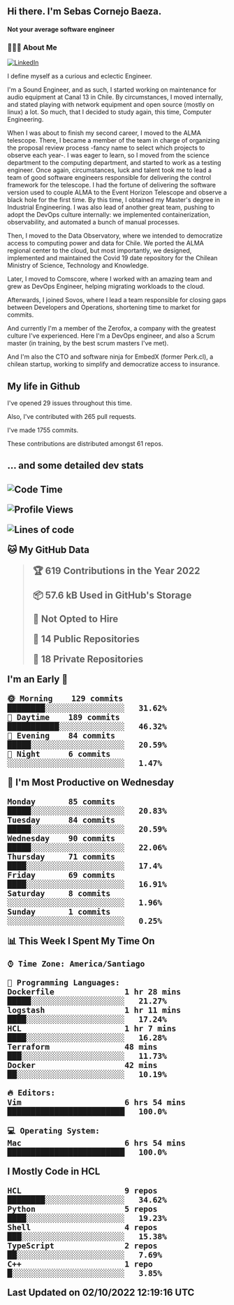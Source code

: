 <h2> Hi there.  I'm Sebas Cornejo Baeza.</h2>
<h4> Not your average software engineer</h4>
<h3> 👨🏻‍💻 About Me </h3>
<a href="http://linkedin.com/in/sebastian-cornejo-baeza/"><img alt="LinkedIn" src="https://img.shields.io/badge/Sebas%20Cornejo%20-informational?style=appveyor&logo=linkedin"></a>


I define myself as a curious and eclectic Engineer.

I'm a Sound Engineer, and as such, I started working on maintenance for audio equipment at Canal 13 in Chile.
By circumstances, I moved internally, and stated playing with network equipment and open source (mostly on linux) 
a lot. So much, that I decided to study again, this time, Computer Engineering.

When I was about to finish my second career, I moved to the ALMA telescope. There, I became a member of the team
in charge of organizing the proposal review process -fancy name to select which projects to observe each year-. 
I was eager to learn, so I moved from the science department to the computing department, and started to work as 
a testing engineer. Once again, circumstances, luck and talent took me to lead a team of good software engineers 
responsible for delivering the control framework for the telescope. I had the fortune of delivering the software
version used to couple ALMA to the Event Horizon Telescope and observe a black hole for the first time.
By this time, I obtained my Master's degree in Industrial Engineering.
I was also lead of another great team, pushing to adopt the DevOps culture internally: we implemented containerization, observability, and automated a bunch of manual processes.

Then, I moved to the Data Observatory, where we intended to democratize access to computing power
and data for Chile. We ported the ALMA regional center to the cloud, but most importantly, we designed, implemented
and maintained the Covid 19 date repository for the Chilean Ministry of Science, Technology and Knowledge.

Later, I moved to Comscore, where I worked with an amazing team and grew as DevOps Engineer, helping migrating workloads to the cloud.

Afterwards, I joined Sovos, where I lead a team responsible for closing gaps between Developers and Operations, shortening time to market for commits.

And currently I'm a member of the Zerofox, a company with the greatest culture I've experienced. Here I'm a DevOps
engineer, and also a Scrum master (in training, by the best scrum masters I've met).
 
And I'm also the CTO and software ninja for EmbedX (former Perk.cl), a chilean startup, working to simplify and democratize access to insurance.

<h2> My life in Github </h2>

I've opened 29 issues throughout this time.

Also, I've contributed with 265 pull requests.

I've made 1755 commits.

These contributions are distributed amongst 61 repos.

<h2>... and some detailed dev stats<h2>

<!--START_SECTION:waka-->
![Code Time](http://img.shields.io/badge/Code%20Time-148%20hrs%2022%20mins-blue)

![Profile Views](http://img.shields.io/badge/Profile%20Views-2-blue)

![Lines of code](https://img.shields.io/badge/From%20Hello%20World%20I%27ve%20Written-542%20Thousand%20lines%20of%20code-blue)

**🐱 My GitHub Data** 

> 🏆 619 Contributions in the Year 2022
 > 
> 📦 57.6 kB Used in GitHub's Storage 
 > 
> 🚫 Not Opted to Hire
 > 
> 📜 14 Public Repositories 
 > 
> 🔑 18 Private Repositories  
 > 
**I'm an Early 🐤** 

```text
🌞 Morning    129 commits    ████████░░░░░░░░░░░░░░░░░   31.62% 
🌆 Daytime    189 commits    ███████████░░░░░░░░░░░░░░   46.32% 
🌃 Evening    84 commits     █████░░░░░░░░░░░░░░░░░░░░   20.59% 
🌙 Night      6 commits      ░░░░░░░░░░░░░░░░░░░░░░░░░   1.47%

```
📅 **I'm Most Productive on Wednesday** 

```text
Monday       85 commits     █████░░░░░░░░░░░░░░░░░░░░   20.83% 
Tuesday      84 commits     █████░░░░░░░░░░░░░░░░░░░░   20.59% 
Wednesday    90 commits     █████░░░░░░░░░░░░░░░░░░░░   22.06% 
Thursday     71 commits     ████░░░░░░░░░░░░░░░░░░░░░   17.4% 
Friday       69 commits     ████░░░░░░░░░░░░░░░░░░░░░   16.91% 
Saturday     8 commits      ░░░░░░░░░░░░░░░░░░░░░░░░░   1.96% 
Sunday       1 commits      ░░░░░░░░░░░░░░░░░░░░░░░░░   0.25%

```


📊 **This Week I Spent My Time On** 

```text
⌚︎ Time Zone: America/Santiago

💬 Programming Languages: 
Dockerfile               1 hr 28 mins        █████░░░░░░░░░░░░░░░░░░░░   21.27% 
logstash                 1 hr 11 mins        ████░░░░░░░░░░░░░░░░░░░░░   17.24% 
HCL                      1 hr 7 mins         ████░░░░░░░░░░░░░░░░░░░░░   16.28% 
Terraform                48 mins             ███░░░░░░░░░░░░░░░░░░░░░░   11.73% 
Docker                   42 mins             ██░░░░░░░░░░░░░░░░░░░░░░░   10.19%

🔥 Editors: 
Vim                      6 hrs 54 mins       █████████████████████████   100.0%

💻 Operating System: 
Mac                      6 hrs 54 mins       █████████████████████████   100.0%

```

**I Mostly Code in HCL** 

```text
HCL                      9 repos             ████████░░░░░░░░░░░░░░░░░   34.62% 
Python                   5 repos             ████░░░░░░░░░░░░░░░░░░░░░   19.23% 
Shell                    4 repos             ███░░░░░░░░░░░░░░░░░░░░░░   15.38% 
TypeScript               2 repos             ██░░░░░░░░░░░░░░░░░░░░░░░   7.69% 
C++                      1 repo              █░░░░░░░░░░░░░░░░░░░░░░░░   3.85%

```



 Last Updated on 02/10/2022 12:19:16 UTC
<!--END_SECTION:waka-->

